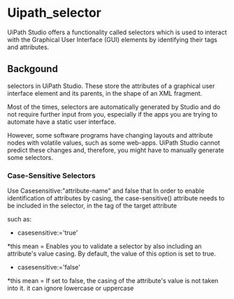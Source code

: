 # Uipath_selector
UiPath Studio offers a functionality called selectors which is used to interact with the Graphical User Interface (GUI) elements by identifying their tags and attributes.

## Backgound 
selectors in UiPath Studio. These store the attributes of a graphical user interface element and its parents, in the shape of an XML fragment.

Most of the times, selectors are automatically generated by Studio and do not require further input from you, especially if the apps you are trying to automate have a static user interface.

However, some software programs have changing layouts and attribute nodes with volatile values, such as some web-apps. UiPath Studio cannot predict these changes and, therefore, you might have to manually generate some selectors.

### Case-Sensitive Selectors
Use Casesensitive:"attribute-name" and false that 
In order to enable identification of attributes by casing, the case-sensitive() attribute needs to be included in the selector, in the tag of the target attribute

such as:
- casesensitive:<attribute name>='true' 

*this mean = Enables you to validate a selector by also including an attribute's value casing. By default, the value of this option is set to true.

- casesensitive:<attribute name>='false' 

*this mean = If set to false, the casing of the attribute's value is not taken into it. it can ignore lowercase or uppercase
